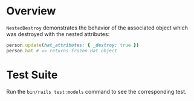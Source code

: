# Overview

`NestedDestroy` demonstrates the behavior of the associated object which was destroyed with the nested attributes:

```ruby
person.update(hat_attributes: { _destroy: true })
person.hat # => returns frozen Hat object
```

# Test Suite

Run the `bin/rails test:models` command to see the corresponding test.
